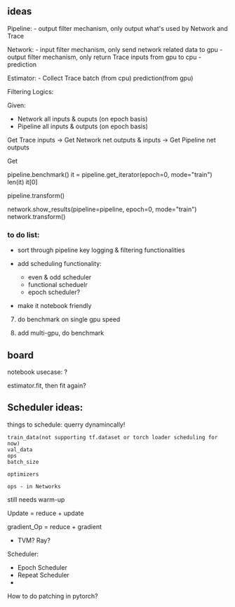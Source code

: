 ## ideas

Pipeline:
	- output filter mechanism, only output what's used by Network and Trace


Network:
	- input filter mechanism, only send network related data to gpu
	- output filter mechanism, only return Trace inputs from gpu to cpu - prediction

Estimator:
	- Collect Trace
	batch (from cpu) prediction(from gpu)



Filtering Logics:

Given:
* Network all inputs & ouputs (on epoch basis)
* Pipeline all inputs & outputs (on epoch basis)

Get Trace inputs -> Get Network net outputs & inputs -> Get Pipeline net outputs

Get


pipeline.benchmark()
it = pipeline.get_iterator(epoch=0, mode="train")
len(it)
it[0]

pipeline.transform()


network.show_results(pipeline=pipeline, epoch=0, mode="train")
network.transform()



### to do list:
* sort through pipeline key logging & filtering functionalities

* add scheduling functionality:
    * even & odd scheduler
    * functional scheduelr
    * epoch scheduler?


* make it notebook friendly

7. do benchmark on single gpu speed

8. add multi-gpu, do benchmark


## board

notebook usecase: ?

estimator.fit, then fit again?

## Scheduler ideas:

things to schedule: querry dynamincally!

    train_data(not supporting tf.dataset or torch loader scheduling for now)
    val_data
    ops
    batch_size

    optimizers

    ops - in Networks


still needs warm-up

 Update = reduce + update

 gradient_Op = reduce + gradient



* TVM? Ray?

Scheduler:
* Epoch Scheduler
* Repeat Scheduler
*


How to do patching in pytorch?

